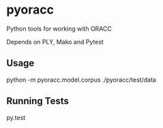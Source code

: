 pyoracc
=======

Python tools for working with ORACC

Depends on PLY, Mako and Pytest

## Usage

python  -m pyoracc.model.corpus ./pyoracc/test/data

## Running Tests

py.test